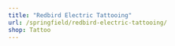 ```yaml
---
title: "Redbird Electric Tattooing"
url: /springfield/redbird-electric-tattooing/
shop: Tattoo
---
```


